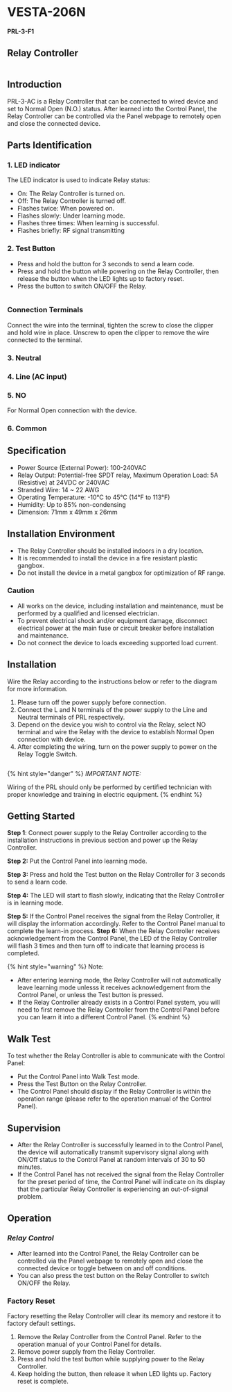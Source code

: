 # VESTA-206N

**PRL-3-F1**

## **Relay Controller**

<figure><img src=".gitbook/assets/image (3) (1) (1) (1) (1) (1) (1) (1).png" alt=""><figcaption></figcaption></figure>

## Introduction

PRL-3-AC is a Relay Controller that can be connected to wired device and set to Normal Open (N.O.) status. After learned into the Control Panel, the Relay Controller can be controlled via the Panel webpage to remotely open and close the connected device.

## Parts Identification

### 1. LED indicator

The LED indicator is used to indicate Relay status:

* On: The Relay Controller is turned on.
* Off: The Relay Controller is turned off.
* Flashes twice: When powered on.
* Flashes slowly: Under learning mode.
* Flashes three times: When learning is successful.
* Flashes briefly: RF signal transmitting

### 2. Test Button

* Press and hold the button for 3 seconds to send a learn code.
* Press and hold the button while powering on the Relay Controller, then release the button when the LED lights up to factory reset.
* Press the button to switch ON/OFF the Relay.

<figure><img src=".gitbook/assets/0 (141).jpeg" alt=""><figcaption></figcaption></figure>

### Connection Terminals

Connect the wire into the terminal, tighten the screw to close the clipper and hold wire in place. Unscrew to open the clipper to remove the wire connected to the terminal.

### **3. Neutral**&#x20;

### **4. Line (AC input)**

### &#x20;**5. NO**

&#x20;    For Normal Open connection with the device.

### **6. Common**

## Specification

* Power Source (External Power): 100-240VAC
* Relay Output: Potential-free SPDT relay, Maximum Operation Load: 5A (Resistive) at 24VDC or 240VAC
* Stranded Wire: 14 \~ 22 AWG
* Operating Temperature: -10°C to 45°C (14°F to 113°F)
* Humidity: Up to 85% non-condensing
* Dimension: 71mm x 49mm x 26mm

## Installation Environment&#x20;

* The Relay Controller should be installed indoors in a dry location.
* It is recommended to install the device in a fire resistant plastic gangbox.
* Do not install the device in a metal gangbox for optimization of RF range.

### Caution&#x20;

* All works on the device, including installation and maintenance, must be performed by a qualified and licensed electrician.
* To prevent electrical shock and/or equipment damage, disconnect electrical power at the main fuse or circuit breaker before installation and maintenance.
* Do not connect the device to loads exceeding supported load current.

## Installation

Wire the Relay according to the instructions below or refer to the diagram for more information.

1. Please turn off the power supply before connection.
2. Connect the L and N terminals of the power supply to the Line and Neutral terminals of PRL respectively.
3. Depend on the device you wish to control via the Relay, select NO terminal and wire the Relay with the device to establish Normal Open connection with device.
4. After completing the wiring, turn on the power supply to power on the Relay Toggle Switch.

<figure><img src=".gitbook/assets/3 (98).jpeg" alt=""><figcaption></figcaption></figure>

{% hint style="danger" %}
_IMPORTANT NOTE:_

Wiring of the PRL should only be performed by certified technician with proper knowledge and training in electric equipment.
{% endhint %}

## Getting Started

**Step 1**: Connect power supply to the Relay Controller according to the installation instructions in previous section and power up the Relay Controller.

**Step 2:** Put the Control Panel into learning mode.

**Step 3:** Press and hold the Test button on the Relay Controller for 3 seconds to send a learn code.

**Step 4:** The LED will start to flash slowly, indicating that the Relay Controller is in learning mode.

**Step 5:** If the Control Panel receives the signal from the Relay Controller, it will display the information accordingly. Refer to the Control Panel manual to complete the learn-in process. **Step 6:** When the Relay Controller receives acknowledgement from the Control Panel, the LED of the Relay Controller will flash 3 times and then turn off to indicate that learning process is completed.

{% hint style="warning" %}
Note:

* After entering learning mode, the Relay Controller will not automatically leave learning mode unlesss it receives acknowledgement from the Control Panel, or unless the Test button is pressed.
* If the Relay Controller already exists in a Control Panel system, you will need to first remove the Relay Controller from the Control Panel before you can learn it into a different Control Panel.
{% endhint %}

## Walk Test

To test whether the Relay Controller is able to communicate with the Control Panel:

* Put the Control Panel into Walk Test mode.
* Press the Test Button on the Relay Controller.
* The Control Panel should display if the Relay Controller is within the operation range (please refer to the operation manual of the Control Panel).

## Supervision

* After the Relay Controller is successfully learned in to the Control Panel, the device will automatically transmit supervisory signal along with ON/Off status to the Control Panel at random intervals of 30 to 50 minutes.
* If the Control Panel has not received the signal from the Relay Controller for the preset period of time, the Control Panel will indicate on its display that the particular Relay Controller is experiencing an out-of-signal problem.

## Operation

### _Relay Control_

* After learned into the Control Panel, the Relay Controller can be controlled via the Panel webpage to remotely open and close the connected device or toggle between on and off conditions.
* You can also press the test button on the Relay Controller to switch ON/OFF the Relay.

### Factory Reset

Factory resetting the Relay Controller will clear its memory and restore it to factory default settings.

1. Remove the Relay Controller from the Control Panel. Refer to the operation manual of your Control Panel for details.
2. Remove power supply from the Relay Controller.
3. Press and hold the test button while supplying power to the Relay Controller.
4. Keep holding the button, then release it when LED lights up. Factory reset is complete.
